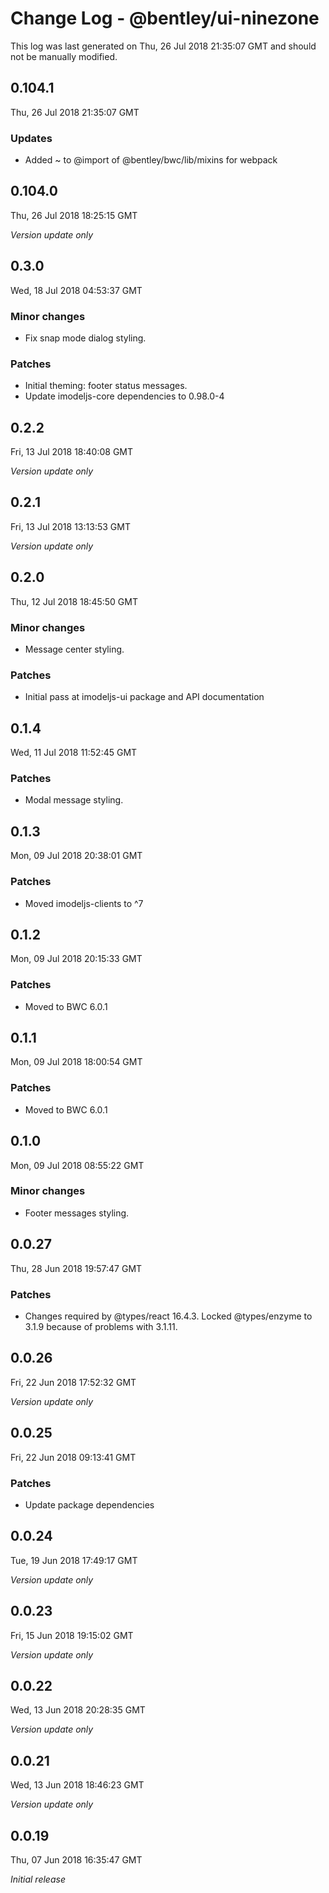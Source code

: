# Change Log - @bentley/ui-ninezone

This log was last generated on Thu, 26 Jul 2018 21:35:07 GMT and should not be manually modified.

## 0.104.1
Thu, 26 Jul 2018 21:35:07 GMT

### Updates

- Added ~ to @import of @bentley/bwc/lib/mixins for webpack

## 0.104.0
Thu, 26 Jul 2018 18:25:15 GMT

*Version update only*

## 0.3.0
Wed, 18 Jul 2018 04:53:37 GMT

### Minor changes

- Fix snap mode dialog styling.

### Patches

- Initial theming: footer status messages.
- Update imodeljs-core dependencies to 0.98.0-4

## 0.2.2
Fri, 13 Jul 2018 18:40:08 GMT

*Version update only*

## 0.2.1
Fri, 13 Jul 2018 13:13:53 GMT

*Version update only*

## 0.2.0
Thu, 12 Jul 2018 18:45:50 GMT

### Minor changes

- Message center styling.

### Patches

- Initial pass at imodeljs-ui package and API documentation

## 0.1.4
Wed, 11 Jul 2018 11:52:45 GMT

### Patches

- Modal message styling.

## 0.1.3
Mon, 09 Jul 2018 20:38:01 GMT

### Patches

- Moved imodeljs-clients to ^7

## 0.1.2
Mon, 09 Jul 2018 20:15:33 GMT

### Patches

- Moved to BWC 6.0.1

## 0.1.1
Mon, 09 Jul 2018 18:00:54 GMT

### Patches

- Moved to BWC 6.0.1

## 0.1.0
Mon, 09 Jul 2018 08:55:22 GMT

### Minor changes

- Footer messages styling.

## 0.0.27
Thu, 28 Jun 2018 19:57:47 GMT

### Patches

- Changes required by @types/react 16.4.3. Locked @types/enzyme to 3.1.9 because of problems with 3.1.11.

## 0.0.26
Fri, 22 Jun 2018 17:52:32 GMT

*Version update only*

## 0.0.25
Fri, 22 Jun 2018 09:13:41 GMT

### Patches

- Update package dependencies

## 0.0.24
Tue, 19 Jun 2018 17:49:17 GMT

*Version update only*

## 0.0.23
Fri, 15 Jun 2018 19:15:02 GMT

*Version update only*

## 0.0.22
Wed, 13 Jun 2018 20:28:35 GMT

*Version update only*

## 0.0.21
Wed, 13 Jun 2018 18:46:23 GMT

*Version update only*

## 0.0.19
Thu, 07 Jun 2018 16:35:47 GMT

*Initial release*

